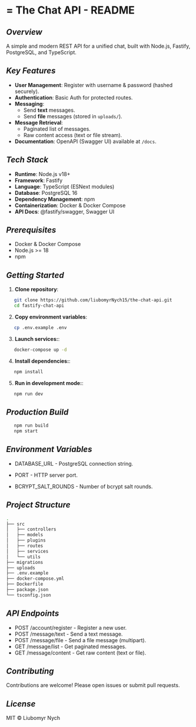 =
**The Chat API - README**
=

***Overview***
--------
A simple and modern REST API for a unified chat, built with Node.js, Fastify, PostgreSQL, and TypeScript.


***Key Features***
------------
- **User Management**: Register with username & password (hashed securely).
- **Authentication**: Basic Auth for protected routes.
- **Messaging**:
  - Send **text** messages.
  - Send **file** messages (stored in `uploads/`).
- **Message Retrieval**:
  - Paginated list of messages.
  - Raw content access (text or file stream).
- **Documentation**: OpenAPI (Swagger UI) available at `/docs`.


***Tech Stack***
----------
- **Runtime**: Node.js v18+
- **Framework**: Fastify
- **Language**: TypeScript (ESNext modules)
- **Database**: PostgreSQL 16
- **Dependency Management**: npm
- **Containerization**: Docker & Docker Compose
- **API Docs**: @fastify/swagger, Swagger UI


***Prerequisites***
-------------
- Docker & Docker Compose
- Node.js >= 18
- npm


***Getting Started***
---------------
1. **Clone repository**:
```bash
   git clone https://github.com/liubomyrNych15/the-chat-api.git
   cd fastify-chat-api
   ```

2. **Copy environment variables**:
```bash
   cp .env.example .env
   ```

3. **Launch services:**:
```bash
   docker-compose up -d
   ```

4. **Install dependencies:**:
```bash
   npm install
   ```

5. **Run in development mode:**:
```bash
   npm run dev
   ```


***Production Build***
---------------
```bash
   npm run build
   npm start
   ```


***Environment Variables***
---------------
- DATABASE_URL - PostgreSQL connection string.

- PORT - HTTP server port.

- BCRYPT_SALT_ROUNDS - Number of bcrypt salt rounds.


***Project Structure***
---------------
```bash
.
├── src
│   ├── controllers
│   ├── models
│   ├── plugins
│   ├── routes
│   ├── services
│   └── utils
├── migrations
├── uploads
├── .env.example
├── docker-compose.yml
├── Dockerfile
├── package.json
└── tsconfig.json
   ```


***API Endpoints***
---------------
- POST /account/register - Register a new user.
- POST /message/text - Send a text message.
- POST /message/file - Send a file message (multipart).
- GET /message/list - Get paginated messages.
- GET /message/content - Get raw content (text or file).


***Contributing***
---------------
Contributions are welcome! Please open issues or submit pull requests.


***License***
---------------
MIT © Liubomyr Nych
